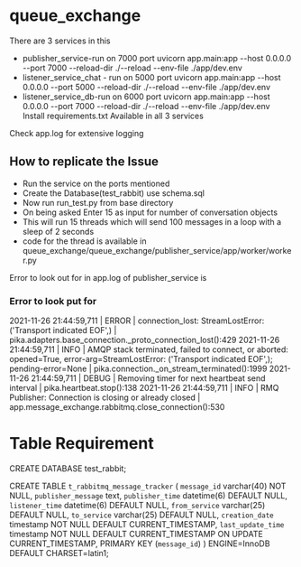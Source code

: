 # queue_exchange

There are 3 services in this 
* publisher_service-run on 7000 port
 uvicorn app.main:app --host 0.0.0.0 --port 7000 --reload-dir ./--reload --env-file ./app/dev.env
* listener_service_chat - run on 5000 port
 uvicorn app.main:app --host 0.0.0.0 --port 5000 --reload-dir ./--reload --env-file ./app/dev.env
* listener_service_db-run on 6000 port
 uvicorn app.main:app --host 0.0.0.0 --port 7000 --reload-dir ./--reload --env-file ./app/dev.env
 Install requirements.txt
 Available in all 3 services
 
Check app.log for extensive logging

## How to replicate the Issue

* Run the service on the ports mentioned
* Create the Database(test_rabbit) use schema.sql
* Now run run_test.py from base directory
* On being asked Enter 15 as input for number of conversation objects
* This will run 15 threads which will send 100 messages in a loop with a sleep of 2 seconds
* code for the thread is available in 
queue_exchange/queue_exchange/publisher_service/app/worker/worker.py

Error to look out for in app.log of publisher_service is 
### Error to look put for
2021-11-26 21:44:59,711 | ERROR  | connection_lost: StreamLostError: ('Transport indicated EOF',) | pika.adapters.base_connection._proto_connection_lost():429 
2021-11-26 21:44:59,711 | INFO   | AMQP stack terminated, failed to connect, or aborted: opened=True, error-arg=StreamLostError: ('Transport indicated EOF',); pending-error=None | pika.connection._on_stream_terminated():1999
2021-11-26 21:44:59,711 | DEBUG  | Removing timer for next heartbeat send interval | pika.heartbeat.stop():138 
2021-11-26 21:44:59,711 | INFO   | RMQ Publisher: Connection is closing or already closed | app.message_exchange.rabbitmq.close_connection():530



# Table Requirement
CREATE DATABASE test_rabbit;

CREATE TABLE `t_rabbitmq_message_tracker` (
  `message_id` varchar(40) NOT NULL,
  `publisher_message` text,
  `publisher_time` datetime(6) DEFAULT NULL,
  `listener_time` datetime(6) DEFAULT NULL,
  `from_service` varchar(25) DEFAULT NULL,
  `to_service` varchar(25) DEFAULT NULL,
  `creation_date` timestamp NOT NULL DEFAULT CURRENT_TIMESTAMP,
  `last_update_time` timestamp NOT NULL DEFAULT CURRENT_TIMESTAMP ON UPDATE CURRENT_TIMESTAMP,
  PRIMARY KEY (`message_id`)
) ENGINE=InnoDB DEFAULT CHARSET=latin1;


